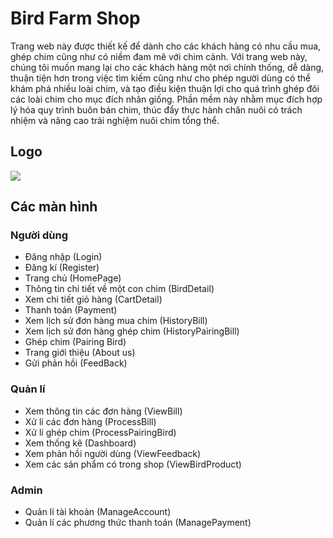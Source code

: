 
# Bird Farm Shop

Trang web này được thiết kế để dành cho các khách hàng có nhu cầu mua, ghép chim cũng như có niềm đam mê với chim cảnh. Với trang web này, chúng tôi muốn mang lại cho các khách hàng một nơi chính thống, dễ dàng, thuận tiện hơn trong việc tìm kiếm cũng như cho phép người dùng có thể khám phá nhiều loài chim,  và tạo điều kiện thuận lợi cho quá trình ghép đôi các loài chim cho mục đích nhân giống. Phần mềm này nhằm mục đích hợp lý hóa quy trình buôn bán chim, thúc đẩy thực hành chăn nuôi có trách nhiệm và nâng cao trải nghiệm nuôi chim tổng thể.


## Logo
![](https://res.cloudinary.com/dpbscvwv3/image/upload/v1697764831/393990886_1483536199101474_2162963140634789592_n_ifhaoe.png?fbclid=IwAR2Z_wQPj-fWKg6QITrYfQTvyuKgqnov91W_YRr1e0bdzV-QxHjzgZpXh4I)


## Các màn hình
### Người dùng
- Đăng nhập (Login)
- Đăng kí (Register)
- Trang chủ (HomePage)
- Thông tin chi tiết về một con chim (BirdDetail)
- Xem chi tiết giỏ hàng (CartDetail)
- Thanh toán (Payment)
- Xem lịch sử đơn hàng mua chim (HistoryBill)
- Xem lịch sử đơn hàng ghép chim (HistoryPairingBill)
- Ghép chim (Pairing Bird)
- Trang giới thiệu (About us)
- Gửi phản hồi (FeedBack)
### Quản lí
- Xem thông tin các đơn hàng (ViewBill)
- Xử lí các đơn hàng (ProcessBill)
- Xử lí ghép chim (ProcessPairingBird)
- Xem thống kê (Dashboard)
- Xem phản hồi người dùng (ViewFeedback)
- Xem các sản phẩm có trong shop (ViewBirdProduct)
### Admin
- Quản lí tài khoản (ManageAccount)
- Quản lí các phương thức thanh toán (ManagePayment)
